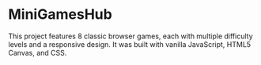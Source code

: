 # MiniGamesHub
This project features 8 classic browser games, each with multiple difficulty levels and a responsive design. It was built with vanilla JavaScript, HTML5 Canvas, and CSS.
